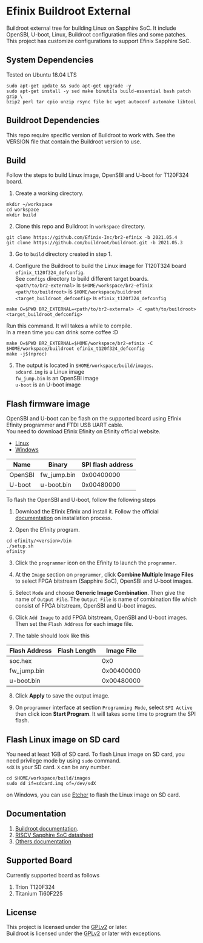 # Efinix Buildroot External

Buildroot external tree for building Linux on Sapphire SoC.
It include OpenSBI, U-boot, Linux, Buildroot configuration files
and some patches. This project has customize configurations to support Efinix Sapphire SoC.

## System Dependencies

Tested on Ubuntu 18.04 LTS
```
sudo apt-get update && sudo apt-get upgrade -y
sudo apt-get install -y sed make binutils build-essential bash patch gzip \
bzip2 perl tar cpio unzip rsync file bc wget autoconf automake libtool
```

## Buildroot Dependencies

This repo require specific version of Buildroot to work with.
See the VERSION file that contain the Buildroot version to use.

## Build

Follow the steps to build Linux image, OpenSBI and U-boot for T120F324 board.

1. Create a working directory.
```
mkdir ~/workspace
cd workspace
mkdir build
```

2. Clone this repo and Buildroot in `workspace` directory.
```
git clone https://github.com/Efinix-Inc/br2-efinix -b 2021.05.4
git clone https://github.com/buildroot/buildroot.git -b 2021.05.3
```

3. Go to `build` directory created in step 1.

4. Configure the Buildroot to build the Linux image for T120T324 board `efinix_t120f324_defconfig`.  
   See `configs` directory to build different target boards.  
   `<path/to/br2-external>` is `$HOME/workspace/br2-efinix`  
   `<path/to/buildroot>` is `$HOME/workspace/buildroot`  
   `<target_buildroot_defconfig>` is `efinix_t120f324_defconfig`

```
make O=$PWD BR2_EXTERNAL=<path/to/br2-external> -C <path/to/buildroot> <target_buildroot_defconfig>
```

Run this command. It will takes a while to compile.  
In a mean time you can drink some coffee :D
```
make O=$PWD BR2_EXTERNAL=$HOME/workspace/br2-efinix -C $HOME/workspace/buildroot efinix_t120f324_defconfig
make -j$(nproc)
```

5. The output is located in `$HOME/workspace/build/images`.  
    `sdcard.img` is a Linux image   
    `fw_jump.bin` is an OpenSBI image  
    `u-boot` is an U-boot image  

## Flash firmware image

OpenSBI and U-boot can be flash on the supported board using Efinix Efinity programmer and FTDI USB UART cable.  
You need to download Efinix Efinity on Efinity official website.  
- [Linux](https://www.efinixinc.com/support/downloads-license.php?platform=linux&os=ubuntu&v=2021.2.323)  
- [Windows](https://www.efinixinc.com/support/downloads-license.php?platform=windows&os=windows&v=2021.2.323)  

| Name | Binary | SPI flash address |
| ------ | ------ |------ |
| OpenSBI | fw_jump.bin | 0x00400000 |
| U-boot | u-boot.bin | 0x00480000|

To flash the OpenSBI and U-boot, follow the following steps
1. Download the Efinix Efinix and install it. Follow the official [documentation](https://www.efinixinc.com/docs/efinity-installation-v2.6.pdf) on installation process.

2. Open the Efinity program.
```
cd efinity/<version>/bin
./setup.sh 
efinity
```

3. Click the `programmer` icon on the Efinity to launch the `programmer`.

4. At the `Image` section on `programmer`, click **Combine Multiple Image Files** to select FPGA bitstream (Sapphire SoC), OpenSBI and U-boot images.

5. Select `Mode` and choose **Generic Image Combination**. Then give the name of `Output File`. The `Output File` is name of combination file which consist of FPGA bitstream, OpenSBI and U-boot images.

6. Click `Add Image` to add FPGA bitstream, OpenSBI and U-boot images. Then set the `Flash Address` for each image file.

7. The table should look like this

| Flash Address | Flash Length | Image File |
| ------ | ------ |------ |
| soc.hex | | 0x0|
| fw_jump.bin | | 0x00400000 |
| u-boot.bin | | 0x00480000|

8. Click **Apply** to save the output image.

9. On `programmer` interface at section `Programming Mode`, select `SPI Active` then click icon **Start Program**. It will takes some time to program the SPI flash.


## Flash Linux image on SD card

You need at least 1GB of SD card. To flash Linux image on SD card, you need privilege mode by using `sudo` command.  
`sdX` is your SD card. `X` can be any number.

```
cd $HOME/workspace/build/images
sudo dd if=sdcard.img of=/dev/sdX
```
on Windows, you can use [Etcher](https://www.balena.io/etcher/) to flash the Linux image on SD card.

## Documentation

1. [Buildroot documentation](https://buildroot.org/docs.html).  
2. [RISCV Sapphire SoC datasheet](https://www.efinixinc.com/docs/riscv-sapphire-ds-v2.0.pdf)  
3. [Others documentation](https://github.com/Efinix-Inc/br2-efinix/tree/main/docs)

## Supported Board

Currently supported board as follows  
1. Trion T120F324  
2. Titanium Ti60F225  

## License

This project is licensed under the [GPLv2](https://www.gnu.org/licenses/old-licenses/gpl-2.0.en.html) or later.  
Buildroot is licensed under the [GPLv2](https://www.gnu.org/licenses/old-licenses/gpl-2.0.en.html) or later with exceptions.
